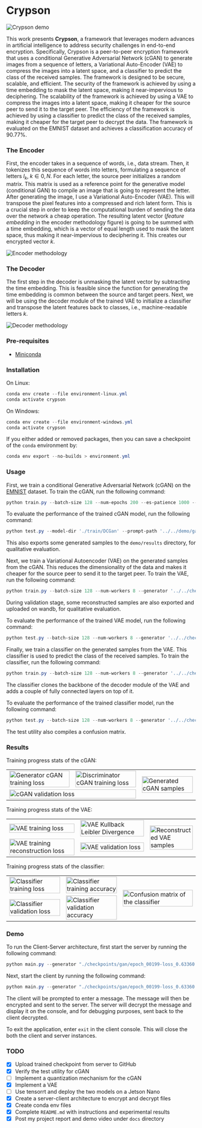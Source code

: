 # Crypson

![Crypson demo](docs/crypson.gif)

This work presents __Crypson__, a framework that leverages modern advances in artificial intelligence to address security challenges in end-to-end encryption. Specifically, Crypson is a peer-to-peer encryption framework that uses a conditional Generative Adversarial Network (cGAN) to generate images from a sequence of letters, a Variational Auto-Encoder (VAE) to compress the images into a latent space, and a classifier to predict the class of the received samples. The framework is designed to be secure, scalable, and efficient. The security of the framework is achieved by using a time embedding to mask the latent space, making it near-impervious to deciphering. The scalability of the framework is achieved by using a VAE to compress the images into a latent space, making it cheaper for the source peer to send it to the target peer. The efficiency of the framework is achieved by using a classifier to predict the class of the received samples, making it cheaper for the target peer to decrypt the data. The framework is evaluated on the EMNIST dataset and achieves a classification accuracy of 90.77%.


### The Encoder

First, the encoder takes in a sequence of words, i.e., data stream. Then, it tokenizes this sequence of words into letters, formulating a sequence of letters $l_{k}, \; k \in {0, N}$. For each letter, the source peer initializes a random matrix. This matrix is used as a reference point for the generative model (conditional GAN) to compile an image that is going to represent the letter. After generating the image, I use a Variational Auto-Encoder (VAE). This will transpose the pixel features into a compressed and rich latent form. This is a crucial step in order to keep the computational burden of sending the data over the network a cheap operation. The resulting latent vector (_feature embedding_ in the encoder methodology figure) is going to be summed with a time embedding, which is a vector of equal length used to mask the latent space, thus making it near-impervious to deciphering it. This creates our encrypted vector $k$.

![Encoder methodology](docs/encoder-source_peer-crypson-methodology.png)


### The Decoder

The first step in the decoder is unmasking the latent vector by subtracting the time embedding. This is feasible since the function for generating the time embedding is common between the source and target peers. Next, we will be using the decoder module of the trained VAE to initialize a classifier and transpose the latent features back to classes, i.e., machine-readable letters $k$.

![Decoder methodology](docs/decoder-target_peer-crypson-methodology.png)


### Pre-requisites

- [Miniconda](https://docs.anaconda.com/free/miniconda/index.html)


### Installation

On Linux:
```powershell
conda env create --file environment-linux.yml
conda activate crypson
```

On Windows:
```powershell
conda env create --file environment-windows.yml
conda activate crypson
```

If you either added or removed packages, then you can save a checkpoint of the `conda` environment by:
```powershell
conda env export --no-builds > environment.yml
```

### Usage

First, we train a conditional Generative Adversarial Network (cGAN) on the [EMNIST](https://www.nist.gov/itl/products-and-services/emnist-dataset) dataset. To train the cGAN, run the following command:
```powershell
python train.py --batch-size 128 --num-epochs 200 --es-patience 1000 --val-split 0.05 --z-dim 64 --resolution 32 --gpus 0 --dataset '../../data'
```

To evaluate the performance of the trained cGAN model, run the following command:
```powershell
python test.py --model-dir './train/DCGan' --prompt-path '../../demo/gan.txt' --classes-path '../../data/idx_to_class.json' --output-dir '../../demo/results' --latent-dim 64
```
This also exports some generated samples to the `demo/results` directory, for qualitative evaluation.

Next, we train a Variational Autoencoder (VAE) on the generated samples from the cGAN. This reduces the dimensionality of the data and makes it cheaper for the source peer to send it to the target peer. To train the VAE, run the following command:
```powershell
python train.py --batch-size 128 --num-workers 8 --generator '../../checkpoints/gan/epoch_00199-loss_0.63360.ckpt' --train-size 47000 --test-size 3000 --latent-dim 8 --kl-w 0.7 --num-epochs 100 --hidden-channels 32 64 128 256
```
During validation stage, some reconstructed samples are also exported and uploaded on wandb, for qualitative evaluation.

To evaluate the performance of the trained VAE model, run the following command:
```powershell
python test.py --batch-size 128 --num-workers 8 --generator '../../checkpoints/gan/epoch_00199-loss_0.63360.ckpt' --autoencoder '../../checkpoints/vae/epoch_00098-loss_7669.00684.ckpt' --train-size 470 --test-size 6000 --latent-dim 8 --hidden-channels 32 64 128 256 --debug
```

Finally, we train a classifier on the generated samples from the VAE. This classifier is used to predict the class of the received samples. To train the classifier, run the following command:
```powershell
python train.py --batch-size 128 --num-workers 8 --generator '../../checkpoints/gan/epoch_00199-loss_0.63360.ckpt' --autoencoder '../../checkpoints/vae/epoch_00098-loss_7669.00684.ckpt' --train-size 94000 --test-size 6000 --latent-dim 8 --num-epochs 100 --hidden-channels 32 64 128 256
```
The classifier clones the backbone of the decoder module of the VAE and adds a couple of fully connected layers on top of it. 

To evaluate the performance of the trained classifier model, run the following command:
```powershell
python test.py --batch-size 128 --num-workers 8 --generator '../../checkpoints/gan/epoch_00199-loss_0.63360.ckpt' --autoencoder '../../checkpoints/vae/epoch_00098-loss_7669.00684.ckpt' --classifier '../../checkpoints/classifier/epoch_00099-loss_0.90071.ckpt' --train-size 470 --test-size 6000 --latent-dim 8 --hidden-channels 32 64 128 256 --debug
```
The test utility also compiles a confusion matrix.


### Results

Training progress stats of the cGAN:
<table>
    <tr>
        <td width="35%"><img src="docs/g_loss-cgan.svg" alt="Generator cGAN training loss" height="100%"></td>
        <td width="35%"><img src="docs/d_loss-cgan.svg" alt="Discriminator cGAN training loss" height="100%"></td>
        <td width="30%" rowspan="2"><img src="docs/recon_demo-cgan.png" alt="Generated cGAN samples" width="100%"></td>
    </tr>
    <tr>
        <td colspan="2"><img src="docs/val_loss-cgan.svg" alt="cGAN validation loss" height="100%"></td>
    </tr>
</table>

Training progress stats of the VAE:
<table>
    <tr>
        <td width="40%"><img src="docs/train_loss-clf.svg" alt="VAE training loss" height="100%"></td>
        <td width="40%"><img src="docs/train_kl_loss-vae.svg" alt="VAE Kullback Leibler Divergence" height="100%"></td>
        <td width="20%" rowspan="2"><img src="docs/recon_demo-vae.png" alt="Reconstructed VAE samples" width="100%"></td>
    </tr>
    <tr>
        <td><img src="docs/train_recon_loss-vae.svg" alt="VAE training reconstruction loss" height="100%"></td>
        <td><img src="docs/val_loss-vae.svg" alt="VAE validation loss" height="100%"></td>
    </tr>
</table>


Training progress stats of the classifier:
<table>
    <tr>
        <td width="30%"><img src="docs/train_loss-clf.svg" alt="Classifier training loss" height="100%"></td>
        <td width="30%"><img src="docs/train_acc-clf.svg" alt="Classifier training accuracy" height="100%"></td>
        <td width="40%" rowspan="2"><img src="docs/confusion_matrix.png" alt="Confusion matrix of the classifier" width="100%"></td>
    </tr>
    <tr>
        <td><img src="docs/val_loss-clf.svg" alt="Classifier validation loss" height="100%"></td>
        <td><img src="docs/val_acc-clf.svg" alt="Classifier validation accuracy" height="100%"></td>
    </tr>
</table>


### Demo

To run the Client-Server architecture, first start the server by running the following command:
```powershell
python main.py --generator "./checkpoints/gan/epoch_00199-loss_0.63360.ckpt" --autoencoder "./checkpoints/vae/epoch_00098-loss_7669.00684.ckpt" --classifier "./checkpoints/classifier/epoch_00099-loss_0.90071.ckpt" --en-server-mode
```

Next, start the client by running the following command:
```powershell
python main.py --generator "./checkpoints/gan/epoch_00199-loss_0.63360.ckpt" --autoencoder "./checkpoints/vae/epoch_00098-loss_7669.00684.ckpt" --classifier "./checkpoints/classifier/epoch_00099-loss_0.90071.ckpt" --en-client-mode
```

The client will be prompted to enter a message. The message will then be encrypted and sent to the server. The server will decrypt the message and display it on the console, and for debugging purposes, sent back to the client decrypted.

To exit the application, enter `exit` in the client console. This will close the both the client and server instances.


### TODO

- [x] Upload trained checkpoint from server to GitHub
- [x] Verify the test utility for cGAN
- [ ] Implement a quantization mechanism for the cGAN
- [x] Implement a VAE
- [ ] Use tensorrt and deploy the two models on a Jetson Nano
- [x] Create a server-client architecture to encrypt and decrypt files
- [x] Create conda env files
- [x] Complete `README.md` with instructions and experimental results
- [x] Post my project report and demo video under `docs` directory
